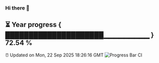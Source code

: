 ### Hi there 👋
⏳ Year progress { █████████████████████▁▁▁▁▁▁▁▁▁ } 72.54 %
---
⏰ Updated on Mon, 22 Sep 2025 18:26:16 GMT
![Progress Bar CI](https://github.com/liununu/liununu/workflows/Progress%20Bar%20CI/badge.svg)
